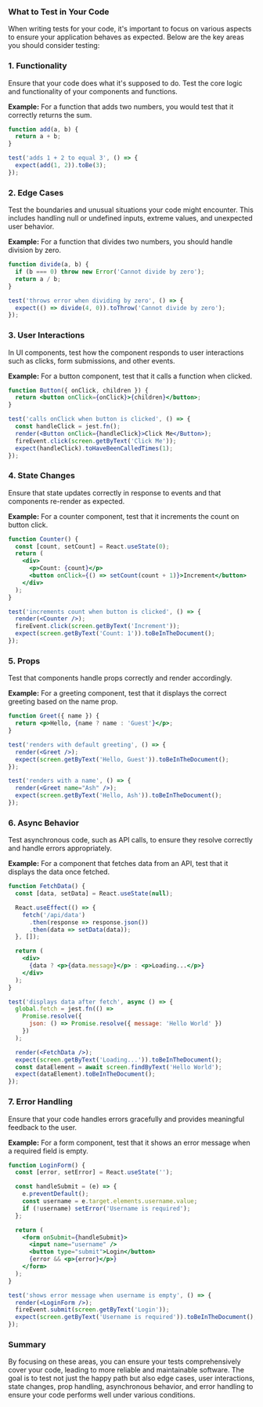 ### What to Test in Your Code

When writing tests for your code, it's important to focus on various aspects to ensure your application behaves as expected. Below are the key areas you should consider testing:

### 1. **Functionality**

Ensure that your code does what it's supposed to do. Test the core logic and functionality of your components and functions.

**Example:**
For a function that adds two numbers, you would test that it correctly returns the sum.
```js
function add(a, b) {
  return a + b;
}

test('adds 1 + 2 to equal 3', () => {
  expect(add(1, 2)).toBe(3);
});
```

### 2. **Edge Cases**

Test the boundaries and unusual situations your code might encounter. This includes handling null or undefined inputs, extreme values, and unexpected user behavior.

**Example:**
For a function that divides two numbers, you should handle division by zero.
```js
function divide(a, b) {
  if (b === 0) throw new Error('Cannot divide by zero');
  return a / b;
}

test('throws error when dividing by zero', () => {
  expect(() => divide(4, 0)).toThrow('Cannot divide by zero');
});
```

### 3. **User Interactions**

In UI components, test how the component responds to user interactions such as clicks, form submissions, and other events.

**Example:**
For a button component, test that it calls a function when clicked.
```jsx
function Button({ onClick, children }) {
  return <button onClick={onClick}>{children}</button>;
}

test('calls onClick when button is clicked', () => {
  const handleClick = jest.fn();
  render(<Button onClick={handleClick}>Click Me</Button>);
  fireEvent.click(screen.getByText('Click Me'));
  expect(handleClick).toHaveBeenCalledTimes(1);
});
```

### 4. **State Changes**

Ensure that state updates correctly in response to events and that components re-render as expected.

**Example:**
For a counter component, test that it increments the count on button click.
```jsx
function Counter() {
  const [count, setCount] = React.useState(0);
  return (
    <div>
      <p>Count: {count}</p>
      <button onClick={() => setCount(count + 1)}>Increment</button>
    </div>
  );
}

test('increments count when button is clicked', () => {
  render(<Counter />);
  fireEvent.click(screen.getByText('Increment'));
  expect(screen.getByText('Count: 1')).toBeInTheDocument();
});
```

### 5. **Props**

Test that components handle props correctly and render accordingly.

**Example:**
For a greeting component, test that it displays the correct greeting based on the name prop.
```jsx
function Greet({ name }) {
  return <p>Hello, {name ? name : 'Guest'}</p>;
}

test('renders with default greeting', () => {
  render(<Greet />);
  expect(screen.getByText('Hello, Guest')).toBeInTheDocument();
});

test('renders with a name', () => {
  render(<Greet name="Ash" />);
  expect(screen.getByText('Hello, Ash')).toBeInTheDocument();
});
```

### 6. **Async Behavior**

Test asynchronous code, such as API calls, to ensure they resolve correctly and handle errors appropriately.

**Example:**
For a component that fetches data from an API, test that it displays the data once fetched.
```jsx
function FetchData() {
  const [data, setData] = React.useState(null);

  React.useEffect(() => {
    fetch('/api/data')
      .then(response => response.json())
      .then(data => setData(data));
  }, []);

  return (
    <div>
      {data ? <p>{data.message}</p> : <p>Loading...</p>}
    </div>
  );
}

test('displays data after fetch', async () => {
  global.fetch = jest.fn(() =>
    Promise.resolve({
      json: () => Promise.resolve({ message: 'Hello World' })
    })
  );

  render(<FetchData />);
  expect(screen.getByText('Loading...')).toBeInTheDocument();
  const dataElement = await screen.findByText('Hello World');
  expect(dataElement).toBeInTheDocument();
});
```

### 7. **Error Handling**

Ensure that your code handles errors gracefully and provides meaningful feedback to the user.

**Example:**
For a form component, test that it shows an error message when a required field is empty.
```jsx
function LoginForm() {
  const [error, setError] = React.useState('');

  const handleSubmit = (e) => {
    e.preventDefault();
    const username = e.target.elements.username.value;
    if (!username) setError('Username is required');
  };

  return (
    <form onSubmit={handleSubmit}>
      <input name="username" />
      <button type="submit">Login</button>
      {error && <p>{error}</p>}
    </form>
  );
}

test('shows error message when username is empty', () => {
  render(<LoginForm />);
  fireEvent.submit(screen.getByText('Login'));
  expect(screen.getByText('Username is required')).toBeInTheDocument();
});
```

### Summary

By focusing on these areas, you can ensure your tests comprehensively cover your code, leading to more reliable and maintainable software. The goal is to test not just the happy path but also edge cases, user interactions, state changes, prop handling, asynchronous behavior, and error handling to ensure your code performs well under various conditions.